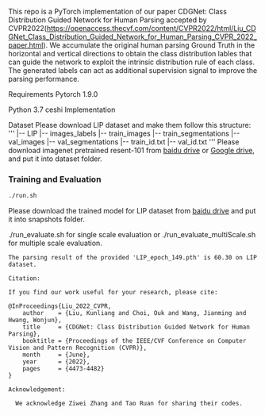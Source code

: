 This repo is a PyTorch implementation of our paper CDGNet: Class Distribution Guided Network for Human Parsing accepted by CVPR2022(https://openaccess.thecvf.com/content/CVPR2022/html/Liu_CDGNet_Class_Distribution_Guided_Network_for_Human_Parsing_CVPR_2022_paper.html). We accumulate the original human parsing Ground Truth in the horizontal and vertical directions to obtain the class distribution lables that can guide the network to exploit the intrinsic distribution rule of each class. The generated labels can act as additional supervision signal to improve the parsing performance.

Requirements
Pytorch 1.9.0

Python 3.7
ceshi
Implementation

Dataset
Please download LIP dataset and make them follow this structure:
'''
|-- LIP
    |-- images_labels
        |-- train_images
        |-- train_segmentations
        |-- val_images
        |-- val_segmentations
        |-- train_id.txt
        |-- val_id.txt
'''
Please download imagenet pretrained resent-101 from [baidu drive](https://pan.baidu.com/s/1NoxI_JetjSVa7uqgVSKdPw) or [Google drive](https://drive.google.com/open?id=1rzLU-wK6rEorCNJfwrmIu5hY2wRMyKTK), and put it into dataset folder.

### Training and Evaluation
```bash
./run.sh
```
Please download the trained model for LIP dataset from [baidu drive](https://pan.baidu.com/s/1WyifPOOE0SqIzCje-d1kzA?pwd=81la) and put it into snapshots folder.

./run_evaluate.sh for single scale evaluation or ./run_evaluate_multiScale.sh for multiple scale evaluation.
``` 
The parsing result of the provided 'LIP_epoch_149.pth' is 60.30 on LIP dataset.

Citation:

If you find our work useful for your research, please cite:

@InProceedings{Liu_2022_CVPR,
    author    = {Liu, Kunliang and Choi, Ouk and Wang, Jianming and Hwang, Wonjun},
    title     = {CDGNet: Class Distribution Guided Network for Human Parsing},
    booktitle = {Proceedings of the IEEE/CVF Conference on Computer Vision and Pattern Recognition (CVPR)},
    month     = {June},
    year      = {2022},
    pages     = {4473-4482}
}

Acknowledgement:

  We acknowledge Ziwei Zhang and Tao Ruan for sharing their codes.
